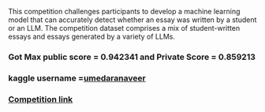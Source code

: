 <h>This competition challenges participants to develop a machine learning model that can accurately detect whether an essay was written by a student or an LLM. 
  The competition dataset comprises a mix of student-written essays and essays generated by a variety of LLMs<h/>.

### Got Max public score = 0.942341 and Private Score = 0.859213
### kaggle username =[umedaranaveer](https://www.kaggle.com/umedaranaveer)
### [Competition link](https://www.kaggle.com/competitions/llm-detect-ai-generated-text/overview)
